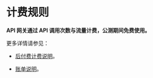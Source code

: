 # 计费规则

**API 网关通过 API 调用次数与流量计费，公测期间免费使用。**

更多详情请参见：


- [后付费计费说明](https://www.jdcloud.com/help/detail/1393/isCatalog/1)。

- [账单说明](https://www.jdcloud.com/help/detail/1397/isCatalog/1)。	


	


	

